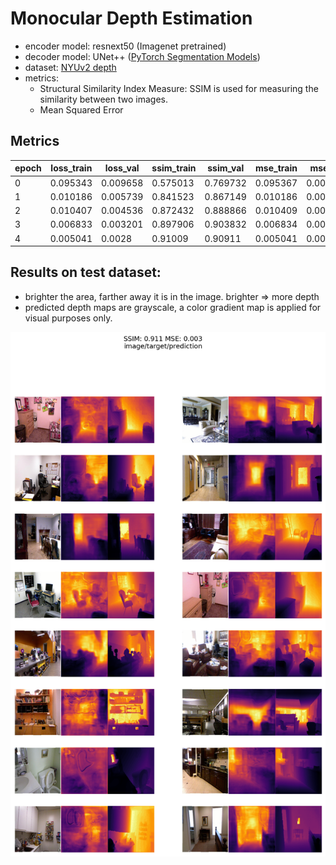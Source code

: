 # Monocular Depth Estimation

- encoder model: resnext50 (Imagenet pretrained)
- decoder model: UNet++ ([PyTorch Segmentation Models](https://github.com/qubvel/segmentation_models.pytorch))
- dataset: [NYUv2 depth](https://cs.nyu.edu/~silberman/datasets/nyu_depth_v2.html)
- metrics: 
  - Structural Similarity Index Measure: SSIM is used for measuring the similarity between two images.
  - Mean Squared Error
  
## Metrics

| epoch | loss_train | loss_val | ssim_train | ssim_val | mse_train | mse_val |
|---|---|---|---|---|---|---|
| 0 | 0.095343 | 0.009658 | 0.575013 | 0.769732 | 0.095367 | 0.009678 |
| 1 | 0.010186 | 0.005739 | 0.841523 | 0.867149 | 0.010186 | 0.005754 |
| 2 | 0.010407 | 0.004536 | 0.872432 | 0.888866 | 0.010409 | 0.004553 |
| 3 | 0.006833 | 0.003201 | 0.897906 | 0.903832 | 0.006834 | 0.003213 |
| 4 | 0.005041 | 0.0028 | 0.91009 | 0.90911 | 0.005041 | 0.002806 |


## Results on test dataset:

- brighter the area, farther away it is in the image. brighter => more depth
- predicted depth maps are grayscale, a color gradient map is applied for visual purposes only.

![results](results.png)